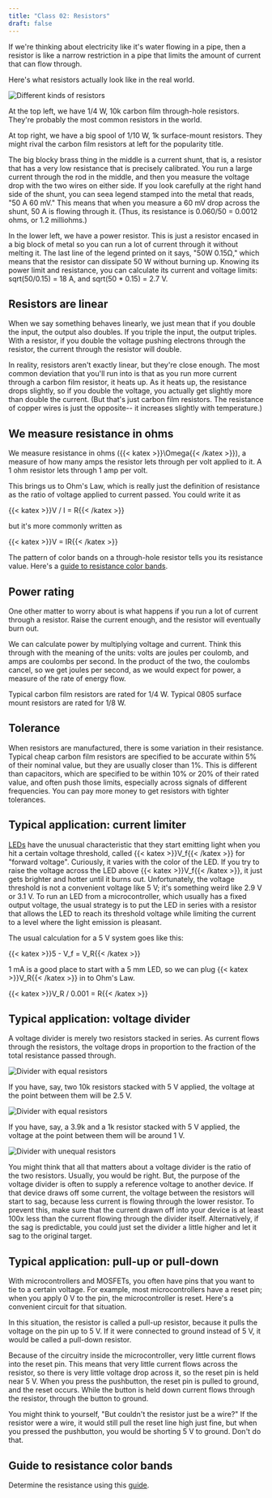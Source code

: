 ```yaml
---
title: "Class 02: Resistors"
draft: false
---
```

If we're thinking about electricity like it's water flowing in a pipe, then a resistor is like a narrow restriction in a pipe that limits the amount of current that can flow through.

Here's what resistors actually look like in the real world.

![Different kinds of resistors](/img/resistors.jpg)

At the top left, we have 1/4 W, 10k carbon film through-hole resistors. They're probably the most common resistors in the world.

At top right, we have a big spool of 1/10 W, 1k surface-mount resistors. They might rival the carbon film resistors at left for the popularity title.

The big blocky brass thing in the middle is a current shunt, that is, a resistor that has a very low resistance that is precisely calibrated. You run a large current through the rod in the middle, and then you measure the voltage drop with the two wires on either side. If you look carefully at the right hand side of the shunt, you can seea legend stamped into the metal that reads, "50 A 60 mV." This means that when you measure a 60 mV drop across the shunt, 50 A is flowing through it. (Thus, its resistance is 0.060/50 = 0.0012 ohms, or 1.2 milliohms.)

In the lower left, we have a power resistor. This is just a resistor encased in a big block of metal so you can run a lot of current through it without melting it. The last line of the legend printed on it says, "50W 0.15Ω," which means that the resistor can dissipate 50 W without burning up. Knowing its power limit and resistance, you can calculate its current and voltage limits: sqrt(50/0.15) = 18 A, and sqrt(50 * 0.15) = 2.7 V.

## Resistors are linear

When we say something behaves linearly, we just mean that if you double the input, the output also doubles. If you triple the input, the output triples. With a resistor, if you double the voltage pushing electrons through the resistor, the current through the resistor will double.

In reality, resistors aren't exactly linear, but they're close enough. The most common deviation that you'll run into is that as you run more current through a carbon film resistor, it heats up. As it heats up, the resistance drops slightly, so if you double the voltage, you actually get slightly more than double the current. (But that's just carbon film resistors. The resistance of copper wires is just the opposite-- it increases slightly with temperature.)

## We measure resistance in ohms

We measure resistance in ohms ({{< katex >}}\Omega{{< /katex >}}), a measure of how many amps the resistor lets through per volt applied to it. A 1 ohm resistor lets through 1 amp per volt.

This brings us to Ohm's Law, which is really just the definition of resistance as the ratio of voltage applied to current passed. You could write it as

{{< katex >}}V / I = R{{< /katex >}}

but it's more commonly written as

{{< katex >}}V = IR{{< /katex >}}

The pattern of color bands on a through-hole resistor tells you its resistance value. Here's a [guide to resistance color bands](https://cdn.sparkfun.com/assets/learn_tutorials/6/4/Resistors.png).

## Power rating

One other matter to worry about is what happens if you run a lot of current through a resistor. Raise the current enough, and the resistor will eventually burn out.

We can calculate power by multiplying voltage and current. Think this through with the meaning of the units: volts are joules per coulomb, and amps are coulombs per second. In the product of the two, the coulombs cancel, so we get joules per second, as we would expect for power, a measure of the rate of energy flow.

Typical carbon film resistors are rated for 1/4 W. Typical 0805 surface mount resistors are rated for 1/8 W.

## Tolerance

When resistors are manufactured, there is some variation in their resistance. Typical cheap carbon film resistors are specified to be accurate within 5% of their nominal value, but they are usually closer than 1%. This is different than capacitors, which are specified to be within 10% or 20% of their rated value, and often push those limits, especially across signals of different frequencies. You can pay more money to get resistors with tighter tolerances.

## Typical application: current limiter

[LEDs](/notes/leds/) have the unusual characteristic that they start emitting light when you hit a certain voltage threshold, called {{< katex >}}V_f{{< /katex >}} for "forward voltage". Curiously, it varies with the color of the LED. If you try to raise the voltage across the LED above {{< katex >}}V_f{{< /katex >}}, it just gets brighter and hotter until it burns out. Unfortunately, the voltage threshold is not a convenient voltage like 5 V; it's something weird like 2.9 V or 3.1 V. To run an LED from a microcontroller, which usually has a fixed output voltage, the usual strategy is to put the LED in series with a resistor that allows the LED to reach its threshold voltage while limiting the current to a level where the light emission is pleasant.

The usual calculation for a 5 V system goes like this:

{{< katex >}}5 - V_f = V_R{{< /katex >}}

1 mA is a good place to start with a 5 mm LED, so we can plug {{< katex >}}V_R{{< /katex >}} in to Ohm's Law.

{{< katex >}}V_R / 0.001 = R{{< /katex >}}

## Typical application: voltage divider

A voltage divider is merely two resistors stacked in series. As current flows through the resistors, the voltage drops in proportion to the fraction of the total resistance passed through.

![Divider with equal resistors](/img/voltage_divider_equation.jpg)

If you have, say, two 10k resistors stacked with 5 V applied, the voltage at the point between them will be 2.5 V.

![Divider with equal resistors](/img/voltage_divider_equal.jpg)

If you have, say, a 3.9k and a 1k resistor stacked with 5 V applied, the voltage at the point between them will be around 1 V.

![Divider with unequal resistors](/img/voltage_divider_unequal.jpg)

You might think that all that matters about a voltage divider is the ratio of the two resistors. Usually, you would be right. But, the purpose of the voltage divider is often to supply a reference voltage to another device. If that device draws off some current, the voltage between the resistors will start to sag, because less current is flowing through the lower resistor. To prevent this, make sure that the current drawn off into your device is at least 100x less than the current flowing through the divider itself. Alternatively, if the sag is predictable, you could just set the divider a little higher and let it sag to the original target.

## Typical application: pull-up or pull-down

With microcontrollers and MOSFETs, you often have pins that you want to tie to a certain voltage. For example, most microcontrollers have a reset pin; when you apply 0 V to the pin, the microcontroller is reset. Here's a convenient circuit for that situation.

In this situation, the resistor is called a pull-up resistor, because it pulls the voltage on the pin up to 5 V. If it were connected to ground instead of 5 V, it would be called a pull-down resistor.

Because of the circuitry inside the microcontroller, very little current flows into the reset pin. This means that very little current flows across the resistor, so there is very little voltage drop across it, so the reset pin is held near 5 V. When you press the pushbutton, the reset pin is pulled to ground, and the reset occurs. While the button is held down current flows through the resistor, through the button to ground.

You might think to yourself, "But couldn't the resistor just be a wire?" If the resistor were a wire, it would still pull the reset line high just fine, but when you pressed the pushbutton, you would be shorting 5 V to ground. Don't do that.

## Guide to resistance color bands

Determine the resistance using this [guide](https://cdn.sparkfun.com/assets/learn_tutorials/6/4/Resistors.png).

